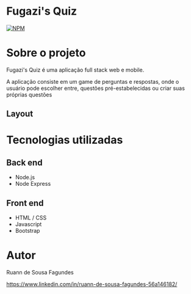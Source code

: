 # Fugazi's Quiz 
[![NPM](https://img.shields.io/npm/l/react)](https://github.com/RuannJS/projeto2-ruannJS-quiz/blob/main/LICENSE) 

# Sobre o projeto

Fugazi's Quiz é uma aplicação full stack web e mobile.

A aplicação consiste em um  game de perguntas e respostas, onde o usuário pode escolher entre, questões pré-estabelecidas ou criar suas próprias questões

## Layout 


# Tecnologias utilizadas

## Back end
- Node.js
- Node Express
## Front end
- HTML / CSS 
- Javascript
- Bootstrap

# Autor

Ruann de Sousa Fagundes

https://www.linkedin.com/in/ruann-de-sousa-fagundes-56a146182/

